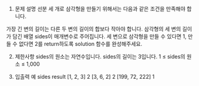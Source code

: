 1. 문제 설명
   선분 세 개로 삼각형을 만들기 위해서는 다음과 같은 조건을 만족해야 합니다.

가장 긴 변의 길이는 다른 두 변의 길이의 합보다 작아야 합니다.
삼각형의 세 변의 길이가 담긴 배열 sides이 매개변수로 주어집니다. 세 변으로 삼각형을 만들 수 있다면 1, 만들 수 없다면 2를 return하도록 solution 함수를 완성해주세요.

2. 제한사항
   sides의 원소는 자연수입니다.
   sides의 길이는 3입니다.
   1 ≤ sides의 원소 ≤ 1,000

3. 입출력 예
   sides result
   [1, 2, 3] 2
   [3, 6, 2] 2
   [199, 72, 222] 1
